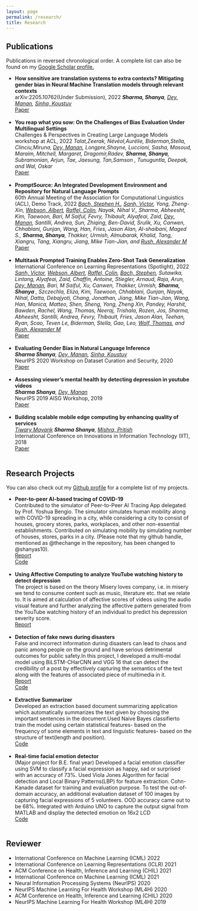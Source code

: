 ```yaml
---
layout: page
permalink: /research/
title: Research
---
```



<h2>Publications</h2>
Publications in reversed chronological order. A complete list can also be found on my <a href = "https://scholar.google.com/citations?user=ypCFnQ8AAAAJ&hl=">Google Scholar profile.</a>
<ul>
	<li>
	<b>How sensitive are translation systems to extra contexts? Mitigating gender bias in Neural Machine Translation models through relevant contexts</b><br>
	arXiv:2205.10762(Under Submission), 2022
	<i><b>Sharma, Shanya</b>, <a href = "https://in.linkedin.com/in/manandey">Dey, Manan</a>, <a href = "https://www.cs.mcgill.ca/~ksinha4/">Sinha, Koustuv</a></i><br>
	<a href = "https://arxiv.org/abs/2202.01279"><div class="color-button">Paper</div></a>
	</li><br>
	<li>
	<b>You reap what you sow: On the Challenges of Bias Evaluation Under Multilingual Settings</b><br>
	Challenges & Perspectives in Creating Large Language Models workshop at ACL, 2022
	<i>Talat,Zeerak, Névéol,Aurélie, Biderman,Stella, Clinciu,Miruna, <a href = "https://in.linkedin.com/in/manandey">Dey, Manan</a>, Longpre,Shayne, Luccioni, Sasha, Masoud, Maraim, Mitchell, Margaret, Dragomir,Radev, <b>Sharma, Shanya</b>, Subramonian, Arjun, Tae, Jaesung, Tan,Samson , Tunuguntla, Deepak, and Wal, Oskar</i><br>
	<a href = "https://arxiv.org/abs/2202.01279"><div class="color-button">Paper</div></a>
	</li><br>
	<li>
	<b>PromptSource: An Integrated Development Environment and Repository for Natural Language Prompts</b><br>
	60th Annual Meeting of the Association for Computational Linguistics (ACL), Demo Track, 2022
	<i><a href = "http://cs.brown.edu/people/sbach/">Bach, Stephen H.</a>, <a href="https://scholar.google.fr/citations?user=6STg_7IAAAAJ&hl=fr">Sanh, Victor</a>, Yong, Zheng-Xin, <a href = "https://representation.ai/">Webson, Albert</a>, <a href = "https://colinraffel.com/">Raffel, Colin</a>, Nayak, Nihal V., Sharma, Abheesht, Kim, Taewoon, Bari, M Saiful, Fevry, Thibault, Alyafeai, Zaid,  <a href = "https://in.linkedin.com/in/manandey">Dey, Manan</a>, Santilli, Andrea, Sun, Zhiqing, Ben-David, Srulik, Xu, Canwen, Chhablani, Gunjan, Wang, Han, Fries, Jason Alan, Al-shaibani, Maged S., <b>Sharma, Shanya</b>, Thakker, Urmish, Almubarak, Khalid, Tang, Xiangru, Tang, Xiangru, Jiang, Mike Tian-Jian, and <a href = "http://rush-nlp.com/">Rush, Alexander M</a></i><br>
	<a href = "https://arxiv.org/abs/2202.01279"><div class="color-button">Paper</div></a>
	</li><br>
	<li>
	<b>Multitask Prompted Training Enables Zero-Shot Task Generalization</b><br>
	International Conference on Learning Representations (Spotlight), 2022
	<i><a href="https://scholar.google.fr/citations?user=6STg_7IAAAAJ&hl=fr">Sanh, Victor</a>, <a href = "https://representation.ai/">Webson, Albert</a>, <a href = "https://colinraffel.com/">Raffel, Colin</a>, <a href = "http://cs.brown.edu/people/sbach/">Bach, Stephen</a>, Sutawika, Lintang, Alyafeai, Zaid, Chaffin, Antoine, Stiegler, Arnaud, Raja, Arun,  <a href = "https://in.linkedin.com/in/manandey">Dey, Manan</a>, Bari, M Saiful, Xu, Canwen, Thakker, Urmish, <b>Sharma, Shanya</b> , Szczechla, Eliza, Kim, Taewoon, Chhablani, Gunjan, Nayak, Nihal, Datta, Debajyoti, Chang, Jonathan, Jiang, Mike Tian-Jian, Wang, Han, Manica, Matteo, Shen, Sheng, Yong, Zheng Xin, Pandey, Harshit, Bawden, Rachel, Wang, Thomas, Neeraj, Trishala, Rozen, Jos, Sharma, Abheesht, Santilli, Andrea, Fevry, Thibault, Fries, Jason Alan, Teehan, Ryan, Scao, Teven Le, Biderman, Stella, Gao, Leo, <a href="https://thomwolf.io/">Wolf, Thomas</a>, and <a href = "http://rush-nlp.com/">Rush, Alexander M</a></i><br>
	<a href = "https://openreview.net/forum?id=9Vrb9D0WI4"><div class="color-button">Paper</div></a>
	</li><br>
	<li>
		<b>Evaluating Gender Bias in Natural Language Inference</b><br>
		<i><b>Sharma Shanya</b>, <a href = "https://in.linkedin.com/in/manandey">Dey, Manan</a>, <a href = "https://www.cs.mcgill.ca/~ksinha4/">Sinha, Koustuv</a></i><br>
		NeurIPS 2020 Workshop on Dataset Curation and Security, 2020<br>
        <!-- Gender-bias stereotypes have recently raised significant ethical concerns in natural language processing. However, progress in detection and evaluation of gender-bias in natural language understanding through inference is limited and requires further investigation. In this work, we propose an evaluation methodology to measure these biases by constructing a challenge task which involves pairing gender neutral premise against gender-specific hypothesis. We use our challenge task to investigate state-of-the-art NLI models on the presence of gender stereotypes using occupations. Our findings suggest that three models (BERT, RoBERTa, BART) trained on MNLI and SNLI datasets are significantly prone to gender-induced prediction errors. We also find that debiasing techniques such as augmenting the training dataset to ensure a gender-balanced dataset can help reduce such bias in certain cases. <br> -->
		<a href="https://arxiv.org/pdf/2105.05541"><div class="color-button">Paper</div></a>
	</li><br>
	<li>
		<b>Assessing viewer’s mental health by detecting depression in youtube videos</b><br>
		<i><b>Sharma Shanya</b>, <a href = "https://in.linkedin.com/in/manandey">Dey, Manan</a></i><br>
		 NeurIPS 2019 AISG Workshop, 2019<br>
		<!-- Depression is one of the most prevalent mental health issues around the world, proving to be one
        of the leading causes of suicide and placing large economic burdens on families and society. In
        this paper, we develop and test the efficacy of machine learning techniques applied to the content of
        YouTube videos captured through their transcripts and determine if the videos are depressive or have a
        depressing trigger. Our model can detect depressive videos with an accuracy of 83%. We also introduce
        a real-life evaluation technique to validate our classification based on the comments posted on a video
        by calculating the CES-D scores of the comments. This work conforms greatly with UN Sustainable
        Goal of ensuring Good Health and Well Being with major conformity with section UN SDG 3.4.<br> -->
		<a href="https://arxiv.org/pdf/2008.07280"><div class="color-button">Paper</div></a>
	</li><br>
	<li>
		<b>Building scalable mobile edge computing by enhancing quality of services</b><br>
		<i><a href = "https://scholar.google.co.in/citations?user=xtMDCsQAAAAJ&hl">Tiwary Mayank</a> <b>Sharma Shanya</b>, <a href = "https://scholar.google.co.in/citations?user=Tjmnc3sAAAAJ&hl">Mishra, Pritish</a></i><br>
		 International Conference on Innovations in Information Technology (IIT), 2018<br>
         <!-- With the new computing archutecture supported by Mobile Edge Computing (MEC) brings services to the physical proximity of end users, resource rich mobile devices such as smartphones can now offer computational services to another smartphones. Leveraging the computational resources from mobile cloudlet clusters the availability of mobile nodes is the most important attribute. The effect of movement of mobile devices in real life scenarios has not been captured reliably. This work focuses on improving the Quality of Service (QoS) by considering the effect of mobility deviation. This paper presents an dynamic pricing model which calculates the deviation of the contributors and optimises the price depending on the demand-supply curve. Finally, the proposed scheme is simulated in NS3 environment and is compared with existing schemes to validate the performance of proposed scheme. We observe that there is a proposed steep increase in overall utility in terms of response time and resource utilization with the proposed scheme.<br> -->
		<a href="https://ieeexplore.ieee.org/abstract/document/8605955"><div class="color-button">Paper</div></a>
	</li><br>
</ul>

<h2>Research Projects</h2>
You can also check out my <a href="https://github.com/shanyas10">Github profile</a> for a complete list of my projects.
<ul>
	<li>
		<b>Peer-to-peer AI-based tracing of COVID-19</b><br>
		Contributed to the simulator of Peer-to-Peer AI Tracing App delegated by Prof. Yoshua Bengio. The simulator simulates human mobility along with COVID-19 spreading in a city, while considering a city to consist of houses, grocery stores, parks, workplaces, and other non-essential establishments. Contributed on simulating mobility by simulating number of houses, stores, parks in a city. (Please note that my github handle, mentioned as @thechange in the repository, has been changed to @shanyas10).<br>
		<a href="https://mila.quebec/wp-content/uploads/2020/05/COVI-whitepaper-V1.pdf"><div class="color-button">Report</div></a>
		<a href="https://github.com/pg2455/covid_p2p_simulation"><div class="color-button">Code</div></a>
	</li><br>
	<li>
		<b>Using Affective Computing to analyze YouTube watching history to detect depression</b><br>
		The project is based on the theory Misery loves company, i.e. in misery we tend to consume content such as music, literature etc. that we relate to. It is aimed at calculation of affective scores of videos using the audio visual feature and further analyzing the affective pattern generated from the YouTube watching history of an individual to predict his depression severity score.<br>
		<a href="http://thechange.tech/"><div class="color-button">Report</div></a>
	</li><br>
	<li>
		<b>Detection of fake news during disasters</b><br>
		False and incorrect information during disasters can lead to chaos and panic among people on the ground and have serious detrimental outcomes for public safety.In this project, I developed a multi-modal model using BiLSTM-CHarCNN and VGG 16 that can detect the credibility of a post by effectively capturing the semantics of the text along with the features of associated piece of multimedia in it.<br>
		<a href="https://github.com/shanyas10/Fake-News-Detection/blob/master/Paper.pdf"><div class="color-button">Report</div></a><a href="https://github.com/shanyas10/Fake-News-Detection"><div class="color-button">Code</div></a>
	</li><br>
	<li>
		<b>Extractive Summarizer</b><br>
		Developed an extraction based document summarizing application which automatically summarizes the text given by choosing the important sentences in the document.Used Naive Bayes classifierto train the model using certain statistical features- based on the frequency of some elements in text and linguistic features- based on the structure of text(length and position).<br>
		<a href="https://github.com/shanyas10/SUMA-The-Summarizer"><div class="color-button">Code</div></a>
	</li><br>
	<li>
		<b>Real-time facial emotion detector</b><br>
		(Major project for B.E. final year)
		Developed a facial emotion classifier using SVM to classify a facial expression as happy, sad or surprised with an accuracy of 73%. Used Viola Jones Algorithm for facial detection and Local Binary Patterns(LBP) for feature extraction. Cohn-Kanade dataset for training and evaluation purpose. To test the out-of-domain accuracy, an additional evaluation dataset of 100 images by capturing facial expressions of 5 volunteers. OOD accuracy came out to be 68%. Integrated with Arduino UNO to capture the output signal from MATLAB and display the detected emotion on 16x2 LCD<br>
		<a href="https://github.com/shanyas10/SUMA-The-Summarizer"><div class="color-button">Code</div></a>
	</li><br>
</ul>

<h2>Reviewer</h2>
<ul>
	<li>
	International Conference on Machine Learning (ICML) 2022
	</li>
	<li>
	International Conference on Learning Representations (ICLR) 2021
	</li>
	<li>
	ACM Conference on Health, Inference and Learning (CHIL) 2021
	</li>
	<li>
	International Conference on Machine Learning (ICML) 2021
	</li>
	<li>
	Neural Information Processing Systems (NeurIPS) 2020
	</li>
	<li>
	NeurIPS Machine Learning For Health Workshop (ML4H) 2020
	</li>
	<li>
	ACM Conference on Health, Inference and Learning (CHIL) 2020
	</li>
	<li>
	NeurIPS Machine Learning For Health Workshop (ML4H) 2019
	</li>
</ul>
<!-- <h2>Research Implementations</h2>
<ul>
	<li>
		<b>Title #1</b>: Brief description of this research implementation.<br>
		<a href=""><div class="color-button">paper</div></a><a href=""><div class="color-button">report</div></a><a href=""><div class="color-button">code</div></a>
	</li><br>
	<li>
		<b>Title #2</b>: Brief description of this research implementation.<br>
		<a href=""><div class="color-button">paper</div></a><a href=""><div class="color-button">report</div></a><a href=""><div class="color-button">code</div></a>
	</li><br>
</ul> -->